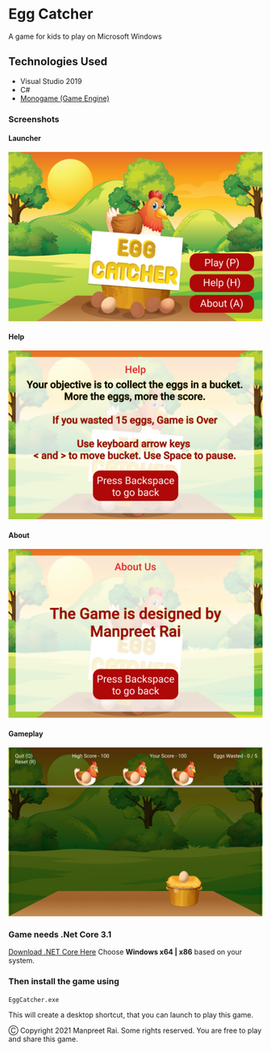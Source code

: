 # Egg Catcher
A game for kids to play on Microsoft Windows

## Technologies Used
- Visual Studio 2019
- C#
- [Monogame (Game Engine)](https://monogame.net/)

### Screenshots
#### Launcher
![Launcher](./screenshots/launcher.png)

#### Help
![Help](./screenshots/help.png)

#### About
![About](./screenshots/about.png)

#### Gameplay
![Gameplay](./screenshots/gameplay.png)


### Game needs .Net Core 3.1
[Download .NET Core Here](https://dotnet.microsoft.com/en-us/download/dotnet/3.1)
Choose **Windows x64 | x86** based on your system.

### Then install the game using
`EggCatcher.exe`

This will create a desktop shortcut, that you can launch to play this game.

Ⓒ Copyright 2021 Manpreet Rai. Some rights reserved. You are free to play and share this game.
